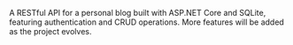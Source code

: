 A RESTful API for a personal blog built with ASP.NET Core and SQLite, featuring authentication and CRUD operations. More features will be added as the project evolves.
